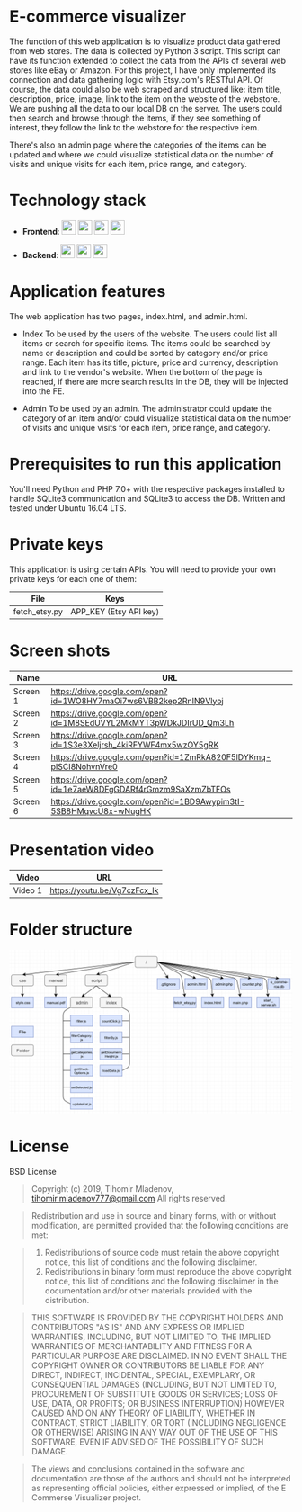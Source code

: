 # E-commerce visualizer

The function of this web application is to visualize product data gathered from web stores. The data is collected by Python 3 script.
This script can have its function extended to collect the data from the APIs of several web stores like eBay or Amazon. For this
project, I have only implemented its connection and data gathering logic with Etsy.com's RESTful API. Of course, the
data could also be web scraped and structured like: item title, description, price, image, link to the item on the website of the webstore. 
We are pushing all the data to our local DB on the server. The users could then search and browse through the items, if they see
something of interest, they follow the link to the webstore for the respective item.

There's also an admin page where the categories of the items can be updated and where we could visualize statistical data on the
number of visits and unique visits for each item, price range, and category.

# Technology stack
- **Frontend**:
<img src="https://img.stackshare.io/service/2538/kEpgHiC9.png" width="25" height="25"> <img src="https://img.stackshare.io/service/6727/css.png" width="25" height="25"> <img src="https://img.stackshare.io/service/1101/C9QJ7V3X.png" width="25" height="25"> <img src="https://img.stackshare.io/service/1209/javascript.jpeg" width="25" height="25">

- **Backend**:
<img src="https://img.stackshare.io/service/993/pUBY5pVj.png" width="25" height="25">  <img src="https://img.stackshare.io/service/991/php.png" width="25" height="25">  <img src="https://img.stackshare.io/service/1071/sqlite.jpg" width="25" height="25">

# Application features

The web application has two pages, index.html, and admin.html.

- Index
To be used by the users of the website. The users could list all items or search for specific items. The items could be searched by
name or description and could be sorted by category and/or price range. Each item has its title, picture, price and currency, description
and link to the vendor's website. When the bottom of the page is reached, if there are more search results in the DB, they will be injected
into the FE.

- Admin
To be used by an admin. The administrator could update the category of an item and/or could visualize statistical data on the
number of visits and unique visits for each item, price range, and category.

# Prerequisites to run this application

You'll need Python  and PHP 7.0+ with the respective packages installed to handle SQLite3 communication and SQLite3 to access the DB.
Written and tested under Ubuntu 16.04 LTS.

# Private keys

This application is using certain APIs. You will need to provide your own private keys for each one of them:

| File | Keys |
|------|------|
|fetch_etsy.py|APP_KEY (Etsy API key)|

# Screen shots
|Name|URL|
|----|---|
|Screen 1|https://drive.google.com/open?id=1WO8HY7maOi7ws6VBB2kep2RnIN9Vlyoj|
|Screen 2|https://drive.google.com/open?id=1M8SEdUVYL2MkMYT3pWDkJDIrUD_Qm3Lh|
|Screen 3|https://drive.google.com/open?id=1S3e3Xeljrsh_4kiRFYWF4mx5wzOY5gRK|
|Screen 4|https://drive.google.com/open?id=1ZmRkA820F5lDYKmq-pISCI8NohvnVre0|
|Screen 5|https://drive.google.com/open?id=1e7aeW8DFgGDARf4rGmzm9SaXzmZbTFOs|
|Screen 6|https://drive.google.com/open?id=1BD9Awypim3tI-5SB8HMqvcU8x-wNugHK|

# Presentation video
|Video|URL|
|----|----|
|Video 1|https://youtu.be/Vg7czFcx_Ik|

# Folder structure
![Structure](structure_folder.png)

# License
BSD License
>Copyright (c) 2019, Tihomir Mladenov, tihomir.mladenov777@gmail.com
All rights reserved.

>Redistribution and use in source and binary forms, with or without
modification, are permitted provided that the following conditions are met:

>1. Redistributions of source code must retain the above copyright notice, this
   list of conditions and the following disclaimer.
>2. Redistributions in binary form must reproduce the above copyright notice,
   this list of conditions and the following disclaimer in the documentation
   and/or other materials provided with the distribution.

>THIS SOFTWARE IS PROVIDED BY THE COPYRIGHT HOLDERS AND CONTRIBUTORS "AS IS" AND
ANY EXPRESS OR IMPLIED WARRANTIES, INCLUDING, BUT NOT LIMITED TO, THE IMPLIED
WARRANTIES OF MERCHANTABILITY AND FITNESS FOR A PARTICULAR PURPOSE ARE
DISCLAIMED. IN NO EVENT SHALL THE COPYRIGHT OWNER OR CONTRIBUTORS BE LIABLE FOR
ANY DIRECT, INDIRECT, INCIDENTAL, SPECIAL, EXEMPLARY, OR CONSEQUENTIAL DAMAGES
(INCLUDING, BUT NOT LIMITED TO, PROCUREMENT OF SUBSTITUTE GOODS OR SERVICES;
LOSS OF USE, DATA, OR PROFITS; OR BUSINESS INTERRUPTION) HOWEVER CAUSED AND
ON ANY THEORY OF LIABILITY, WHETHER IN CONTRACT, STRICT LIABILITY, OR TORT
(INCLUDING NEGLIGENCE OR OTHERWISE) ARISING IN ANY WAY OUT OF THE USE OF THIS
SOFTWARE, EVEN IF ADVISED OF THE POSSIBILITY OF SUCH DAMAGE.

>The views and conclusions contained in the software and documentation are those
of the authors and should not be interpreted as representing official policies,
either expressed or implied, of the E Commerse Visualizer project.
